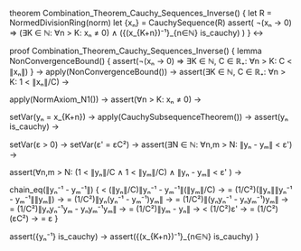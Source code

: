 theorem Combination_Theorem_Cauchy_Sequences_Inverse() {
  let R = NormedDivisionRing(norm)
  let {xₙ} = CauchySequence(R)
  assert(
    ¬(xₙ → 0) ⇒
    (∃K ∈ ℕ: ∀n > K: xₙ ≠ 0) ∧
    ({(x_{K+n})⁻¹}_{n∈ℕ} is_cauchy)
  )
} ↔

proof Combination_Theorem_Cauchy_Sequences_Inverse() {
  lemma NonConvergenceBound() {
    assert(¬(xₙ → 0) ⇒ ∃K ∈ ℕ, C ∈ ℝ₊: ∀n > K: C < ∥xₙ∥)
  } →
  apply(NonConvergenceBound()) →
  assert(∃K ∈ ℕ, C ∈ ℝ₊: ∀n > K: 1 < ∥xₙ∥/C) →
  
  apply(NormAxiom_N1()) →
  assert(∀n > K: xₙ ≠ 0) →
  
  setVar(yₙ = x_{K+n}) →
  apply(CauchySubsequenceTheorem()) →
  assert(yₙ is_cauchy) →
  
  setVar(ε > 0) →
  setVar(ε' = εC²) →
  assert(∃N ∈ ℕ: ∀n,m > N: ∥yₙ - yₘ∥ < ε') →
  
  assert(∀n,m > N: 
    (1 < ∥yₙ∥/C ∧ 1 < ∥yₘ∥/C) ∧
    ∥yₙ - yₘ∥ < ε'
  ) →
  
  chain_eq(∥yₙ⁻¹ - yₘ⁻¹∥) {
    < (∥yₙ∥/C)∥yₙ⁻¹ - yₘ⁻¹∥(∥yₘ∥/C) →
    = (1/C²)(∥yₙ∥∥yₙ⁻¹ - yₘ⁻¹∥∥yₘ∥) →
    = (1/C²)∥yₙ(yₙ⁻¹ - yₘ⁻¹)yₘ∥ →
    = (1/C²)∥(yₙyₙ⁻¹ - yₙyₘ⁻¹)yₘ∥ →
    = (1/C²)∥yₙyₙ⁻¹yₘ - yₙyₘ⁻¹yₘ∥ →
    = (1/C²)∥yₘ - yₙ∥ →
    < (1/C²)ε' →
    = (1/C²)(εC²) →
    = ε
  }

  assert({yₙ⁻¹} is_cauchy) →
  assert({(x_{K+n})⁻¹}_{n∈ℕ} is_cauchy)
}